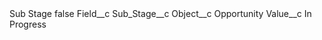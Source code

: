 <?xml version="1.0" encoding="UTF-8"?>
<CustomMetadata xmlns="http://soap.sforce.com/2006/04/metadata" xmlns:xsi="http://www.w3.org/2001/XMLSchema-instance" xmlns:xsd="http://www.w3.org/2001/XMLSchema">
    <label>Sub Stage</label>
    <protected>false</protected>
    <values>
        <field>Field__c</field>
        <value xsi:type="xsd:string">Sub_Stage__c</value>
    </values>
    <values>
        <field>Object__c</field>
        <value xsi:type="xsd:string">Opportunity</value>
    </values>
    <values>
        <field>Value__c</field>
        <value xsi:type="xsd:string">In Progress</value>
    </values>
</CustomMetadata>
